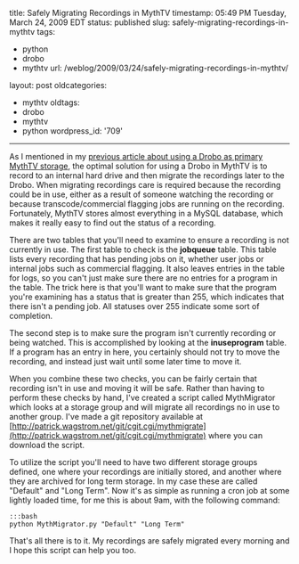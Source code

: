 title: Safely Migrating Recordings in MythTV
timestamp: 05:49 PM Tuesday, March 24, 2009 EDT
status: published
slug: safely-migrating-recordings-in-mythtv
tags:
- python
- drobo
- mythtv
url: /weblog/2009/03/24/safely-migrating-recordings-in-mythtv/

layout: post
oldcategories:
- mythtv
oldtags:
- drobo
- mythtv
- python
wordpress_id: '709'

---

As I mentioned in my [previous article about using a Drobo as primary MythTV storage](http://patrick.wagstrom.net/weblog/2009/03/20/drobo-as-primary-storage-considered-harmful/), the optimal solution for using a Drobo in MythTV is to record to an internal hard drive and then migrate the recordings later to the Drobo.  When migrating recordings care is required because the recording could be in use, either as a result of someone watching the recording or because transcode/commercial flagging jobs are running on the recording.  Fortunately, MythTV stores almost everything in a MySQL database, which makes it really easy to find out the status of a recording.

There are two tables that you'll need to examine to ensure a recording is not currently in use.  The first table to check is the **jobqueue** table.  This table lists every recording that has pending jobs on it, whether user jobs or internal jobs such as commercial flagging.  It also leaves entries in the table for logs, so you can't just make sure there are no entries for a program in the table.  The trick here is that you'll want to make sure that the program you're examining has a status that is greater than 255, which indicates that there isn't a pending job.  All statuses over 255 indicate some sort of completion.

The second step is to make sure the program isn't currently recording or being watched.  This is accomplished by looking at the **inuseprogram** table.  If a program has an entry in here, you certainly should not try to move the recording, and instead just wait until some later time to move it.

When you combine these two checks, you can be fairly certain that recording isn't in use and moving it will be safe.  Rather than having to perform these checks by hand, I've created a script called MythMigrator which looks at a storage group and will migrate all recordings no in use to another group.  I've made a git repository available at [http://patrick.wagstrom.net/git/cgit.cgi/mythmigrate](http://patrick.wagstrom.net/git/cgit.cgi/mythmigrate) where you can download the script.

To utilize the script you'll need to have two different storage groups defined, one where your recordings are initially stored, and another where they are archived for long term storage.  In my case these are called "Default" and "Long Term".  Now it's as simple as running a cron job at some lightly loaded time, for me this is about 9am, with the following command:

    :::bash
    python MythMigrator.py "Default" "Long Term"


That's all there is to it.  My recordings are safely migrated every morning and I hope this script can help you too.
